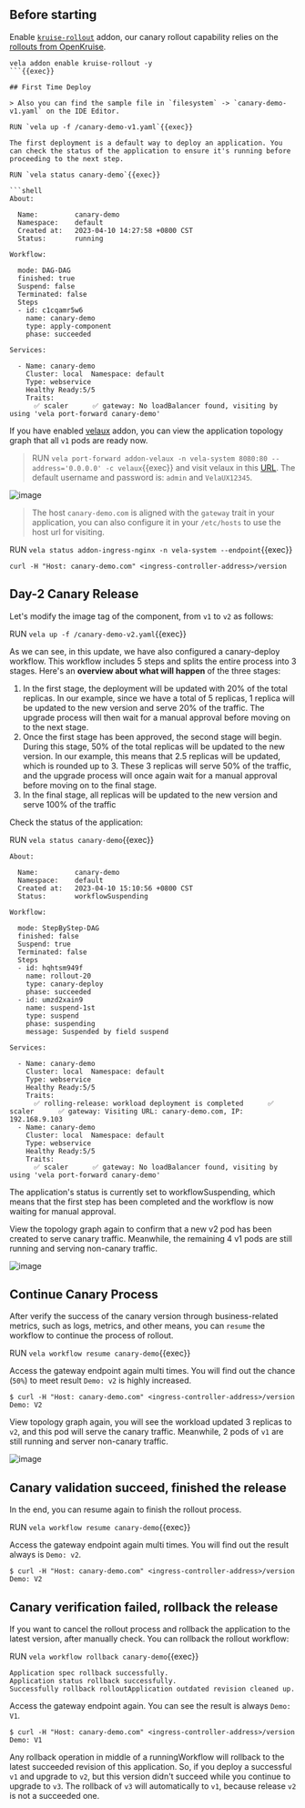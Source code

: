 ## Before starting

Enable [`kruise-rollout`](https://kubevela.io/docs/reference/addons/kruise-rollout) addon, our canary rollout capability relies on the [rollouts from OpenKruise](https://github.com/openkruise/rollouts).

```
vela addon enable kruise-rollout -y
```{{exec}}

## First Time Deploy

> Also you can find the sample file in `filesystem` -> `canary-demo-v1.yaml` on the IDE Editor.

RUN `vela up -f /canary-demo-v1.yaml`{{exec}}

The first deployment is a default way to deploy an application. You can check the status of the application to ensure it's running before proceeding to the next step.

RUN `vela status canary-demo`{{exec}}

```shell
About:

  Name:         canary-demo                  
  Namespace:    default                      
  Created at:   2023-04-10 14:27:58 +0800 CST
  Status:       running                      

Workflow:

  mode: DAG-DAG
  finished: true
  Suspend: false
  Terminated: false
  Steps
  - id: c1cqamr5w6
    name: canary-demo
    type: apply-component
    phase: succeeded 

Services:

  - Name: canary-demo  
    Cluster: local  Namespace: default
    Type: webservice
    Healthy Ready:5/5
    Traits:
      ✅ scaler      ✅ gateway: No loadBalancer found, visiting by using 'vela port-forward canary-demo'
```

If you have enabled [velaux](https://kubevela.io/zh/docs/reference/addons/velaux) addon, you can view the application topology graph that all `v1` pods are ready now.

> RUN `vela port-forward addon-velaux -n vela-system 8080:80 --address='0.0.0.0' -c velaux`{{exec}} and visit velaux in this [URL]({{TRAFFIC_HOST1_8080}}/applications/canary-demo/envbinding/default/status). The default username and password is: `admin` and `VelaUX12345`.

![image](https://kubevela.io/zh/assets/images/kruise-rollout-v1-f4145e9ba5d3ce683a6594796cc1591a.jpg)

> The host `canary-demo.com` is aligned with the `gateway` trait in your application, you can also configure it in your `/etc/hosts` to use the host url for visiting.

RUN `vela status addon-ingress-nginx -n vela-system --endpoint`{{exec}}

```
curl -H "Host: canary-demo.com" <ingress-controller-address>/version
```

## Day-2 Canary Release

Let's modify the image tag of the component, from `v1` to `v2` as follows:

RUN `vela up -f /canary-demo-v2.yaml`{{exec}}

As we can see, in this update, we have also configured a canary-deploy workflow. This workflow includes 5 steps and splits the entire process into 3 stages.
Here's an **overview about what will happen** of the three stages:

1. In the first stage, the deployment will be updated with 20% of the total replicas. In our example, since we have a total of 5 replicas, 1 replica will be updated to the new version and serve 20% of the traffic. The upgrade process will then wait for a manual approval before moving on to the next stage.
2. Once the first stage has been approved, the second stage will begin. During this stage, 50% of the total replicas will be updated to the new version. In our example, this means that 2.5 replicas will be updated, which is rounded up to 3. These 3 replicas will serve 50% of the traffic, and the upgrade process will once again wait for a manual approval before moving on to the final stage.
3. In the final stage, all replicas will be updated to the new version and serve 100% of the traffic

Check the status of the application:

RUN `vela status canary-demo`{{exec}}

```shell
About:

  Name:         canary-demo                  
  Namespace:    default                      
  Created at:   2023-04-10 15:10:56 +0800 CST
  Status:       workflowSuspending           

Workflow:

  mode: StepByStep-DAG
  finished: false
  Suspend: true
  Terminated: false
  Steps
  - id: hqhtsm949f
    name: rollout-20
    type: canary-deploy
    phase: succeeded 
  - id: umzd2xain9
    name: suspend-1st
    type: suspend
    phase: suspending 
    message: Suspended by field suspend

Services:

  - Name: canary-demo  
    Cluster: local  Namespace: default
    Type: webservice
    Healthy Ready:5/5
    Traits:
      ✅ rolling-release: workload deployment is completed      ✅ scaler      ✅ gateway: Visiting URL: canary-demo.com, IP: 192.168.9.103
  - Name: canary-demo  
    Cluster: local  Namespace: default
    Type: webservice
    Healthy Ready:5/5
    Traits:
      ✅ scaler      ✅ gateway: No loadBalancer found, visiting by using 'vela port-forward canary-demo'
```

The application's status is currently set to workflowSuspending, which means that the first step has been completed and the workflow is now waiting for manual approval.

View the topology graph again to confirm that a new v2 pod has been created to serve canary traffic. Meanwhile, the remaining 4 v1 pods are still running and serving non-canary traffic.

![image](https://kubevela.io/zh/assets/images/kruise-rollout-v2-2d5647e61d936f36395953dcfc730abd.jpg)

## Continue Canary Process

After verify the success of the canary version through business-related metrics, such as logs, metrics, and other means, you can `resume` the workflow to continue the process of rollout.

RUN `vela workflow resume canary-demo`{{exec}}

Access the gateway endpoint again multi times. You will find out the chance (`50%`) to meet result `Demo: v2` is highly increased.

```shell
$ curl -H "Host: canary-demo.com" <ingress-controller-address>/version
Demo: V2
```

View topology graph again, you will see the workload updated 3 replicas to `v2`, and this pod will serve the canary traffic. Meanwhile, 2 pods of `v1` are still running and server non-canary traffic.

![image](https://kubevela.io/assets/images/kruise-rollout-v2-batch2-7b487a204924ec39a83f5970aafcbbac.jpg)

## Canary validation succeed, finished the release

In the end, you can resume again to finish the rollout process.

RUN `vela workflow resume canary-demo`{{exec}}

Access the gateway endpoint again multi times. You will find out the result always is `Demo: v2`.

```shell
$ curl -H "Host: canary-demo.com" <ingress-controller-address>/version
Demo: V2
```

## Canary verification failed, rollback the release

If you want to cancel the rollout process and rollback the application to the latest version, after manually check. You can rollback the rollout workflow:

RUN `vela workflow rollback canary-demo`{{exec}}

```shell
Application spec rollback successfully.
Application status rollback successfully.
Successfully rollback rolloutApplication outdated revision cleaned up.
```

Access the gateway endpoint again. You can see the result is always `Demo: V1`.

```shell
$ curl -H "Host: canary-demo.com" <ingress-controller-address>/version
Demo: V1
```

Any rollback operation in middle of a runningWorkflow will rollback to the latest succeeded revision of this application. So, if you deploy a successful `v1` and upgrade to `v2`, but this version didn't succeed while you continue to upgrade to `v3`. The rollback of `v3` will automatically to `v1`, because release `v2` is not a succeeded one.
